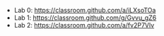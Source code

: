 * Lab 0: <https://classroom.github.com/a/iLXsoTOa>
* Lab 1: <https://classroom.github.com/g/Gvvu_gZ6>
* Lab 2: <https://classroom.github.com/a/fv2P7Vlv>
